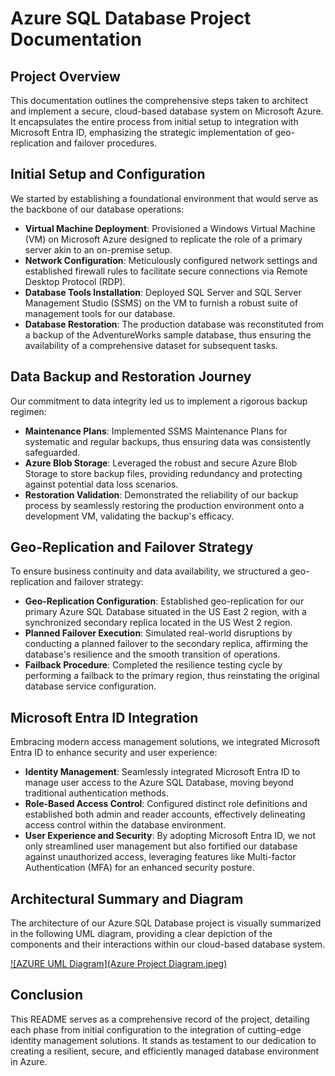 # Azure SQL Database Project Documentation

## Project Overview

This documentation outlines the comprehensive steps taken to architect and implement a secure, cloud-based database system on Microsoft Azure. It encapsulates the entire process from initial setup to integration with Microsoft Entra ID, emphasizing the strategic implementation of geo-replication and failover procedures.

## Initial Setup and Configuration

We started by establishing a foundational environment that would serve as the backbone of our database operations:

- **Virtual Machine Deployment**: Provisioned a Windows Virtual Machine (VM) on Microsoft Azure designed to replicate the role of a primary server akin to an on-premise setup.
- **Network Configuration**: Meticulously configured network settings and established firewall rules to facilitate secure connections via Remote Desktop Protocol (RDP).
- **Database Tools Installation**: Deployed SQL Server and SQL Server Management Studio (SSMS) on the VM to furnish a robust suite of management tools for our database.
- **Database Restoration**: The production database was reconstituted from a backup of the AdventureWorks sample database, thus ensuring the availability of a comprehensive dataset for subsequent tasks.

## Data Backup and Restoration Journey

Our commitment to data integrity led us to implement a rigorous backup regimen:

- **Maintenance Plans**: Implemented SSMS Maintenance Plans for systematic and regular backups, thus ensuring data was consistently safeguarded.
- **Azure Blob Storage**: Leveraged the robust and secure Azure Blob Storage to store backup files, providing redundancy and protecting against potential data loss scenarios.
- **Restoration Validation**: Demonstrated the reliability of our backup process by seamlessly restoring the production environment onto a development VM, validating the backup's efficacy.

## Geo-Replication and Failover Strategy

To ensure business continuity and data availability, we structured a geo-replication and failover strategy:

- **Geo-Replication Configuration**: Established geo-replication for our primary Azure SQL Database situated in the US East 2 region, with a synchronized secondary replica located in the US West 2 region.
- **Planned Failover Execution**: Simulated real-world disruptions by conducting a planned failover to the secondary replica, affirming the database's resilience and the smooth transition of operations.
- **Failback Procedure**: Completed the resilience testing cycle by performing a failback to the primary region, thus reinstating the original database service configuration.

## Microsoft Entra ID Integration

Embracing modern access management solutions, we integrated Microsoft Entra ID to enhance security and user experience:

- **Identity Management**: Seamlessly integrated Microsoft Entra ID to manage user access to the Azure SQL Database, moving beyond traditional authentication methods.
- **Role-Based Access Control**: Configured distinct role definitions and established both admin and reader accounts, effectively delineating access control within the database environment.
- **User Experience and Security**: By adopting Microsoft Entra ID, we not only streamlined user management but also fortified our database against unauthorized access, leveraging features like Multi-factor Authentication (MFA) for an enhanced security posture.

## Architectural Summary and Diagram

The architecture of our Azure SQL Database project is visually summarized in the following UML diagram, providing a clear depiction of the components and their interactions within our cloud-based database system.

[![AZURE UML Diagram](Azure Project Diagram.jpeg)](https://github.com/Spirosgr23/azure-database-migration110/blob/main/Azure%20Project%20Diagram.jpeg)

## Conclusion

This README serves as a comprehensive record of the project, detailing each phase from initial configuration to the integration of cutting-edge identity management solutions. It stands as testament to our dedication to creating a resilient, secure, and efficiently managed database environment in Azure.

